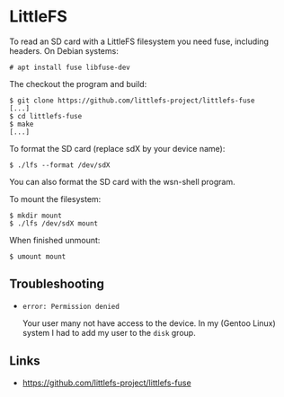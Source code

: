 # LittleFS

To read an SD card with a LittleFS filesystem you need fuse, including headers.
On Debian systems:

    # apt install fuse libfuse-dev

The checkout the program and build:

    $ git clone https://github.com/littlefs-project/littlefs-fuse
    [...]
    $ cd littlefs-fuse
    $ make
    [...]

To format the SD card (replace sdX by your device name):

    $ ./lfs --format /dev/sdX

You can also format the SD card with the wsn-shell program.

To mount the filesystem:

    $ mkdir mount
    $ ./lfs /dev/sdX mount

When finished unmount:

    $ umount mount


## Troubleshooting

- ``error: Permission denied``

  Your user many not have access to the device. In my (Gentoo Linux) system I
  had to add my user to the ``disk`` group.


## Links

- https://github.com/littlefs-project/littlefs-fuse
